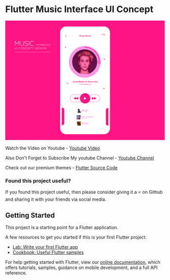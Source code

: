 # Flutter Music Interface UI Concept

![](assets/preview.jpg)

Watch the Video on Youtube - [Youtube Video](https://youtu.be/GD3jbAPe_XY)

Also Don't Forget to Subscribe My youtube Channel - [Youtube Channel](https://www.youtube.com/channel/UC9dwxEAvy-zCMAS7rdox46w)

Check out our premium themes - [Flutter Source Code](http://fluttersourcecode.com)

### Found this project useful?

If you found this project useful, then please consider giving it a :star: on Github and sharing it with your friends via social media.

## Getting Started

This project is a starting point for a Flutter application.

A few resources to get you started if this is your first Flutter project:

- [Lab: Write your first Flutter app](https://flutter.io/docs/get-started/codelab)
- [Cookbook: Useful Flutter samples](https://flutter.io/docs/cookbook)

For help getting started with Flutter, view our 
[online documentation](https://flutter.io/docs), which offers tutorials, 
samples, guidance on mobile development, and a full API reference.
